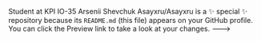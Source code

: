 Student at KPI
IO-35
Arsenii Shevchuk
Asayxru/Asayxru is a ✨ special ✨ repository because its `README.md` (this file) appears on your GitHub profile.
You can click the Preview link to take a look at your changes.
--->
